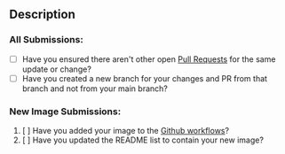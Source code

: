 ## Description

<!-- Please explain what is being changed or added as a short overview for this PR. Also, link existing relevant issues if they exist with resolves # -->

### All Submissions:

* [ ] Have you ensured there aren't other open [Pull Requests](../pulls) for the same update or change?
* [ ] Have you created a new branch for your changes and PR from that branch and not from your main branch?

<!-- The new image submission below can be removed if you are not adding a new image -->

### New Image Submissions:

1. [ ] Have you added your image to the [Github workflows](https://github.com/ashu11-a/yolks/tree/main/.github/workflows)?
2. [ ] Have you updated the README list to contain your new image?
